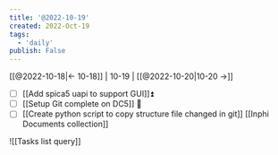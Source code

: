 ```yaml
---
title: '@2022-10-19'
created: 2022-Oct-19
tags:
  - 'daily'
publish: False
---
```


[[@2022-10-18|<- 10-18]] | 10-19 | [[@2022-10-20|10-20 ->]]

- [ ] [[Add spica5 uapi to support GUI]]⏫ 
- [ ] [[Setup Git complete on DC5]] 🔽 
- [ ] [[Create python script to copy structure file changed in git]]
[[Inphi Documents collection]]

![[Tasks list query]]

